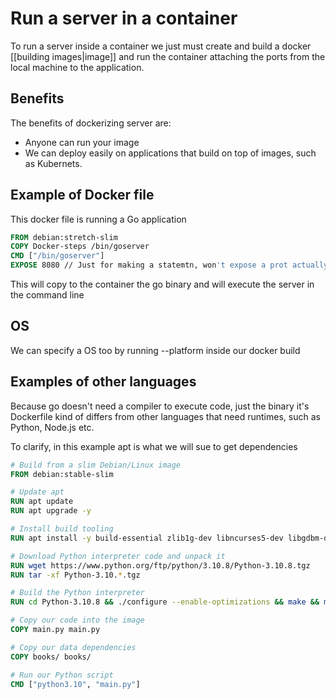 # Run a server in a container

To run a server inside a container we just must create and build a docker [[building images|image]]
and run the container attaching the ports from the local machine to the
application.

## Benefits

The benefits of dockerizing server are:

- Anyone can run your image
- We can deploy easily on applications that build on top of images, such as
  Kubernets.

## Example of Docker file

This docker file is running a Go application

```Dockerfile
FROM debian:stretch-slim
COPY Docker-steps /bin/goserver
CMD ["/bin/goserver"]
EXPOSE 8080 // Just for making a statemtn, won't expose a prot actually
```

This will copy to the container the go binary and will execute the server in the
command line

## OS

We can specify a OS too by running --platform inside our docker build

## Examples of other languages

Because go doesn't need a compiler to execute code, just the binary it's
Dockerfile kind of differs from other languages that need runtimes, such as
Python, Node.js etc.

To clarify, in this example apt is what we will sue to get dependencies

```Dockerfile
# Build from a slim Debian/Linux image
FROM debian:stable-slim

# Update apt
RUN apt update
RUN apt upgrade -y

# Install build tooling
RUN apt install -y build-essential zlib1g-dev libncurses5-dev libgdbm-dev libnss3-dev libssl-dev libreadline-dev libffi-dev libsqlite3-dev wget libbz2-dev

# Download Python interpreter code and unpack it
RUN wget https://www.python.org/ftp/python/3.10.8/Python-3.10.8.tgz
RUN tar -xf Python-3.10.*.tgz

# Build the Python interpreter
RUN cd Python-3.10.8 && ./configure --enable-optimizations && make && make altinstall

# Copy our code into the image
COPY main.py main.py

# Copy our data dependencies
COPY books/ books/

# Run our Python script
CMD ["python3.10", "main.py"]
```
